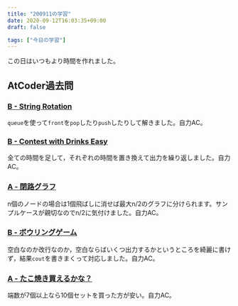 ```yaml
---
title: "200911の学習"
date: 2020-09-12T16:03:35+09:00
draft: false

tags: ["今日の学習"]
---
```

この日はいつもより時間を作れました。

## AtCoder過去問
### [B - String Rotation](https://atcoder.jp/contests/abc103/tasks/abc103_b)

`queue`を使って`front`を`pop`したり`push`したりして解きました。自力AC。

### [B - Contest with Drinks Easy](https://atcoder.jp/contests/abc050/tasks/abc050_b)

全ての時間を足して，それぞれの時間を置き換えて出力を繰り返しました。自力AC。

### [A - 閉路グラフ](https://atcoder.jp/contests/arc030/tasks/arc030_1)

n個のノードの場合は1個飛ばしに消せば最大n/2のグラフに分けられます。サンプルケースが親切なのでn/2に気付けました。自力AC。

### [B - ボウリングゲーム](https://atcoder.jp/contests/code-formula-2014-quala/tasks/code_formula_2014_qualA_b)

空白なのか改行なのか，空白ならばいくつ出力するかというところを綺麗に書けず，結果`cout`を書きまくって対応しました。自力AC。

### [A - たこ焼き買えるかな？](https://atcoder.jp/contests/arc008/tasks/arc008_1)

端数が7個以上なら10個セットを買った方が安い。自力AC。